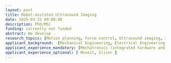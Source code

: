 ```yaml
---
layout: post
title: Robot-assisted Ultrasound Imaging
date: 2025-03-31 09:00:00
description: PhD/MSc  
funding: currently not funded
abstract: We develop . 
research_topics: [Motion planning, Force control, Ultrasound imaging, 3D reconstruction,]
applicant_background:  [Mechanical Engineering, Electrical Engineering, Biomedical Engineering, Mechatronic Engineering, Physics]
applicant_experience_mandatory: [Mechatronics (integrated hardware and software system) , Programming (C++, Python, ROS) , CAD designing ]
applicant_experience_optional: [ Moveit, Slicer ]
---
```

